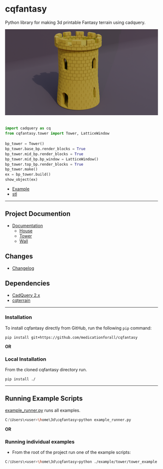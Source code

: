 # cqfantasy
Python library for making 3d printable Fantasy terrain using cadquery.

![](./documentation/image/cover.png)<br /><br />

``` python
import cadquery as cq
from cqfantasy.tower import Tower, LatticeWindow

bp_tower = Tower()
bp_tower.base_bp.render_blocks = True
bp_tower.mid_bp.render_blocks = True
bp_tower.mid_bp.bp_window = LatticeWindow()
bp_tower.top_bp.render_blocks = True
bp_tower.make()
ex = bp_tower.build()
show_object(ex)
```

* [Example](./example/tower/tower_example.py)
* [stl](./stl/tower_example.stl)

---

## Project Documention
* [Documentation](documentation/documentation.md)
    * [House](documentation/house.md)
	* [Tower](documentation/tower.md)
    * [Wall](documentation/wall.md)

## Changes
* [Changelog](./changes.md)

## Dependencies
* [CadQuery 2.x](https://github.com/CadQuery/cadquery)
* [cqterrain](https://github.com/medicationforall/cqterrain)

---

### Installation
To install cqfantasy directly from GitHub, run the following `pip` command:

	pip install git+https://github.com/medicationforall/cqfantasy

**OR**

### Local Installation
From the cloned cqfantasy directory run.

	pip install ./

---

## Running Example Scripts
[example_runner.py](example_runner.py) runs all examples.

``` bash
C:\Users\<user>\home\3d\cqfantasy>python example_runner.py
```

**OR**

### Running individual examples
* From the root of the project run one of the example scripts:
  
``` bash
C:\Users\<user>\home\3d\cqfantasy>python ./example/tower/tower_example.py
```
